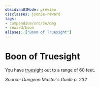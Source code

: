 ```yaml
---
obsidianUIMode: preview
cssclasses: json5e-reward
tags:
- compendium/src/5e/dmg
- reward/boon
aliases: ["Boon of Truesight"]
---
```

# Boon of Truesight

You have [truesight](/2-Mechanics/CLI/rules/senses.md#truesight) out to a range of 60 feet.

*Source: Dungeon Master's Guide p. 232*